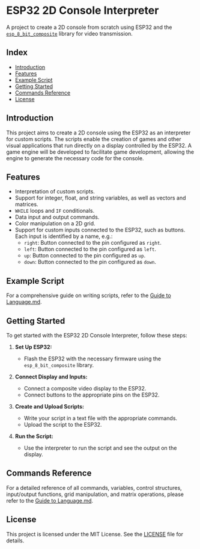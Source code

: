 # ESP32 2D Console Interpreter

A project to create a 2D console from scratch using ESP32 and the [`esp_8_bit_composite`](https://github.com/Roger-random/ESP_8_BIT_composite) library for video transmission.

## Index

- [Introduction](#introduction)
- [Features](#features)
- [Example Script](#example-script)
- [Getting Started](#getting-started)
- [Commands Reference](#commands-reference)
- [License](#license)

## Introduction

This project aims to create a 2D console using the ESP32 as an interpreter for custom scripts. The scripts enable the creation of games and other visual applications that run directly on a display controlled by the ESP32. A game engine will be developed to facilitate game development, allowing the engine to generate the necessary code for the console.

## Features

- Interpretation of custom scripts.
- Support for integer, float, and string variables, as well as vectors and matrices.
- `WHILE` loops and `IF` conditionals.
- Data input and output commands.
- Color manipulation on a 2D grid.
- Support for custom inputs connected to the ESP32, such as buttons. Each input is identified by a name, e.g.:
  - `right`: Button connected to the pin configured as `right`.
  - `left`: Button connected to the pin configured as `left`.
  - `up`: Button connected to the pin configured as `up`.
  - `down`: Button connected to the pin configured as `down`.

## Example Script

For a comprehensive guide on writing scripts, refer to the [Guide to Language.md](Guide_to_Language.md).

## Getting Started

To get started with the ESP32 2D Console Interpreter, follow these steps:

1. **Set Up ESP32:**
   - Flash the ESP32 with the necessary firmware using the `esp_8_bit_composite` library.

2. **Connect Display and Inputs:**
   - Connect a composite video display to the ESP32.
   - Connect buttons to the appropriate pins on the ESP32.

3. **Create and Upload Scripts:**
   - Write your script in a text file with the appropriate commands.
   - Upload the script to the ESP32.

4. **Run the Script:**
   - Use the interpreter to run the script and see the output on the display.

## Commands Reference

For a detailed reference of all commands, variables, control structures, input/output functions, grid manipulation, and matrix operations, please refer to the [Guide to Language.md](guide_to_Language.md).

## License

This project is licensed under the MIT License. See the [LICENSE](LICENSE) file for details.
